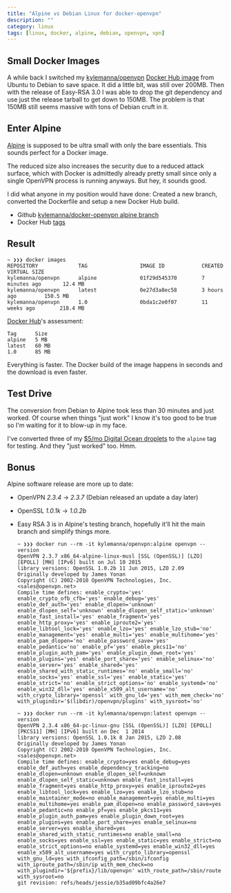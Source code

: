 ```yaml
---
title: "Alpine vs Debian Linux for docker-openvpn"
description: ""
category: linux
tags: [linux, docker, alpine, debian, openvpn, vpn]
---
```


## Small Docker Images

A while back I switched my [kylemanna/openvpn](https://github.com/kylemanna/docker-openvpn) [Docker Hub image](https://hub.docker.com/r/kylemanna/openvpn/) from Ubuntu to Debian to save space.  It did a little bit, was still over 200MB.  Then with the release of Easy-RSA 3.0 I was able to drop the git dependency and use just the release tarball to get down to 150MB.  The problem is that 150MB still seems massive with tons of Debian cruft in it.

## Enter Alpine

[Alpine](https://www.alpinelinux.org/) is supposed to be ultra small with only the bare essentials.  This sounds perfect for a Docker image.

The reduced size also increases the security due to a reduced attack surface, which with Docker is admittedly already pretty small since only a single OpenVPN process is running anyways.  But hey, it sounds good.

I did what anyone in my position would have done: Created a new branch, converted the Dockerfile and setup a new Docker Hub build.

* Github [kylemanna/docker-openvpn alpine branch](https://github.com/kylemanna/docker-openvpn/tree/alpine)
* Docker Hub [tags](https://hub.docker.com/r/kylemanna/openvpn/tags/)

## Result

    ~ ❯❯❯ docker images
    REPOSITORY             TAG                 IMAGE ID            CREATED             VIRTUAL SIZE
    kylemanna/openvpn      alpine              01f29d545370        7 minutes ago       12.4 MB
    kylemanna/openvpn      latest              0e27d3a8ec58        3 hours ago         150.5 MB
    kylemanna/openvpn      1.0                 0bda1c2e0f07        11 weeks ago        218.4 MB

[Docker Hub](https://hub.docker.com/r/kylemanna/openvpn/tags/)'s assessment:

    Tag      Size
    alpine   5 MB
    latest   60 MB
    1.0      85 MB

Everything is faster.  The Docker build of the image happens in seconds and the download is even faster.


## Test Drive

The conversion from Debian to Alpine took less than 30 minutes and just worked.  Of course when things "just work" I know it's too good to be true so I'm waiting for it to blow-up in my face.

I've converted three of my [$5/mo Digital Ocean droplets](http://do.co/1EQ6JUI) to the `alpine` tag for testing.  And they "just worked" too.  Hmm.


## Bonus

Alpine software release are more up to date:

* OpenVPN *2.3.4* -> *2.3.7* (Debian released an update a day later)
* OpenSSL *1.0.1k* -> *1.0.2b*
* Easy RSA 3 is in Alpine's testing branch, hopefully it'll hit the main branch and simplify things more.

      ~ ❯❯❯ docker run --rm -it kylemanna/openvpn:alpine openvpn --version
      OpenVPN 2.3.7 x86_64-alpine-linux-musl [SSL (OpenSSL)] [LZO] [EPOLL] [MH] [IPv6] built on Jul 10 2015
      library versions: OpenSSL 1.0.2b 11 Jun 2015, LZO 2.09
      Originally developed by James Yonan
      Copyright (C) 2002-2010 OpenVPN Technologies, Inc. <sales@openvpn.net>
      Compile time defines: enable_crypto='yes' enable_crypto_ofb_cfb='yes' enable_debug='yes' enable_def_auth='yes' enable_dlopen='unknown' enable_dlopen_self='unknown' enable_dlopen_self_static='unknown' enable_fast_install='yes' enable_fragment='yes' enable_http_proxy='yes' enable_iproute2='yes' enable_libtool_lock='yes' enable_lzo='yes' enable_lzo_stub='no' enable_management='yes' enable_multi='yes' enable_multihome='yes' enable_pam_dlopen='no' enable_password_save='yes' enable_pedantic='no' enable_pf='yes' enable_pkcs11='no' enable_plugin_auth_pam='yes' enable_plugin_down_root='yes' enable_plugins='yes' enable_port_share='yes' enable_selinux='no' enable_server='yes' enable_shared='yes' enable_shared_with_static_runtimes='no' enable_small='no' enable_socks='yes' enable_ssl='yes' enable_static='yes' enable_strict='no' enable_strict_options='no' enable_systemd='no' enable_win32_dll='yes' enable_x509_alt_username='no' with_crypto_library='openssl' with_gnu_ld='yes' with_mem_check='no' with_plugindir='$(libdir)/openvpn/plugins' with_sysroot='no'

      ~ ❯❯❯ docker run --rm -it kylemanna/openvpn:latest openvpn --version
      OpenVPN 2.3.4 x86_64-pc-linux-gnu [SSL (OpenSSL)] [LZO] [EPOLL] [PKCS11] [MH] [IPv6] built on Dec  1 2014
      library versions: OpenSSL 1.0.1k 8 Jan 2015, LZO 2.08
      Originally developed by James Yonan
      Copyright (C) 2002-2010 OpenVPN Technologies, Inc. <sales@openvpn.net>
      Compile time defines: enable_crypto=yes enable_debug=yes enable_def_auth=yes enable_dependency_tracking=no enable_dlopen=unknown enable_dlopen_self=unknown enable_dlopen_self_static=unknown enable_fast_install=yes enable_fragment=yes enable_http_proxy=yes enable_iproute2=yes enable_libtool_lock=yes enable_lzo=yes enable_lzo_stub=no enable_maintainer_mode=no enable_management=yes enable_multi=yes enable_multihome=yes enable_pam_dlopen=no enable_password_save=yes enable_pedantic=no enable_pf=yes enable_pkcs11=yes enable_plugin_auth_pam=yes enable_plugin_down_root=yes enable_plugins=yes enable_port_share=yes enable_selinux=no enable_server=yes enable_shared=yes enable_shared_with_static_runtimes=no enable_small=no enable_socks=yes enable_ssl=yes enable_static=yes enable_strict=no enable_strict_options=no enable_systemd=yes enable_win32_dll=yes enable_x509_alt_username=yes with_crypto_library=openssl with_gnu_ld=yes with_ifconfig_path=/sbin/ifconfig with_iproute_path=/sbin/ip with_mem_check=no with_plugindir='${prefix}/lib/openvpn' with_route_path=/sbin/route with_sysroot=no
      git revision: refs/heads/jessie/b35ad09bfc4a26e7
